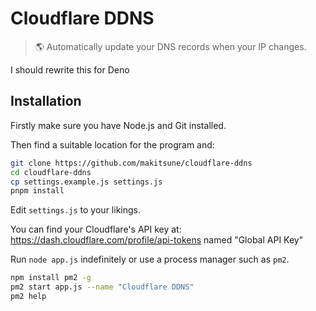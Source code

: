 # Cloudflare DDNS

> 🌎 Automatically update your DNS records when your IP changes.

I should rewrite this for Deno

## Installation

Firstly make sure you have Node.js and Git installed.

Then find a suitable location for the program and:

```bash
git clone https://github.com/makitsune/cloudflare-ddns
cd cloudflare-ddns
cp settings.example.js settings.js
pnpm install
```

Edit `settings.js` to your likings.

You can find your Cloudflare's API key at: https://dash.cloudflare.com/profile/api-tokens named "Global API Key"

Run `node app.js` indefinitely or use a process manager such as `pm2`.

```bash
npm install pm2 -g
pm2 start app.js --name "Cloudflare DDNS"
pm2 help
```

